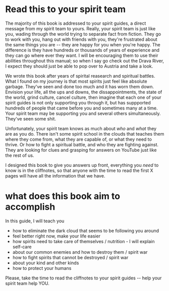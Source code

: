 # Read this to your spirit team 
The majority of this book is addressed to your spirit guides, a direct message from my spirit team to yours. Really, your spirit team is just like you, wading through the world trying to separate fact from fiction. They go to work with you, hang out with friends with you, they're frustrated about the same things you are -- they are happy for you when you're happy. The difference is they have hundreds or thousands of years of experience and they can go where ever they want.  I will be encouraging them to use their abilities throughout this manual; so when I say go check out the Drava River, I expect they should just be able to pop over to Austria and take a look. 

We wrote this book after years of spirital reasearch and spiritual battles.  What I found on my journey is that most spirits just feel like absolute garbage.  They've seen and done too much and it has worn them down. Envision your life, all the ups and downs, the dissappointments, the state of the world, grind culture, cancel culture, then imagine that each one of your spirit guides is not only supporting you through it, but has suppported hundreds of people that came before you and sometimes many at a time.  Your spirit team may be supporting you and several others simultaneously. They've seen some shit. 

Unfortunately, your spirit team knows as much about _who_ and _what_ they are as you do.  There isn't some spirit school in the clouds that teaches them where they come from, what they are capable of, or what they need to thrive. Or how to fight a spiritual battle, and who they are fighting against.  They are looking for clues and grasping for answers on YouTube just like the rest of us. 

I designed this book to give you answers up front, everything you _need_ to know is in the cliffnotes, so that anyone with the time to read the first X pages will have all the information that we have.  

# what does this book aim to accomplish 
In this guide, I will teach you 
- how to eliminate the dark cloud that seems to be following you around
- feel better right now, make your life easier 
- how spirits need to take care of themselves / nutrition  - I will explain self-care 
- about our common enemies and how to destroy them / spirit war
- how to fight spirits that cannot be destroyed / spirit war
- about your kind and other kinds 
- how to protect your humans


Please, take the time to read the cliffnotes to your spirit guides -- help your spirit team help YOU. 